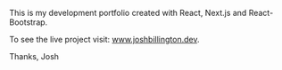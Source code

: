 This is my development portfolio created with React, Next.js and React-Bootstrap. 

To see the live project visit: www.joshbillington.dev. 

Thanks, 
Josh
